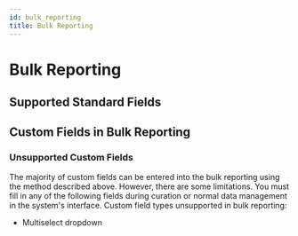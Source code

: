 ```yaml
---
id: bulk_reporting
title: Bulk Reporting
---
```

# Bulk Reporting
## Supported Standard Fields
## Custom Fields in Bulk Reporting
### Unsupported Custom Fields
The majority of custom fields can be entered into the bulk reporting using the method described above. However, there are some limitations. You must fill in any of the following fields during curation or normal data management in the system's interface.
Custom field types unsupported in bulk reporting:
* Multiselect dropdown
